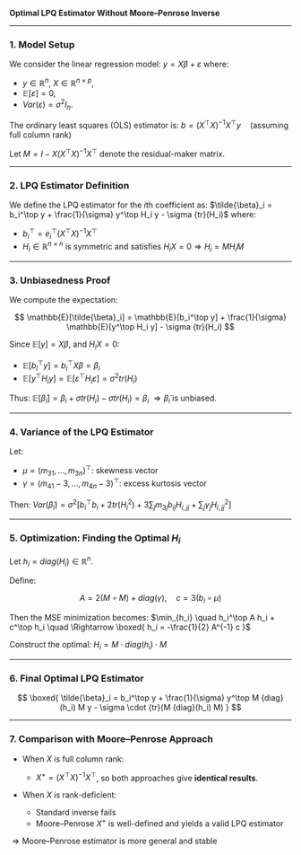 **Optimal LPQ Estimator Without Moore–Penrose Inverse**

---

### 1. Model Setup

We consider the linear regression model:
$y = X\beta + \varepsilon$
where:

* $y \in \mathbb{R}^n$, $X \in \mathbb{R}^{n \times p}$,
* $\mathbb{E}[\varepsilon] = 0$,
* ${Var}(\varepsilon) = \sigma^2 I_n$.

The ordinary least squares (OLS) estimator is:
$b = (X^\top X)^{-1} X^\top y \quad \text{(assuming full column rank)}$

Let $M = I - X(X^\top X)^{-1} X^\top$ denote the residual-maker matrix.

---

### 2. LPQ Estimator Definition

We define the LPQ estimator for the $i$th coefficient as:
$\tilde{\beta}_i = b_i^\top y + \frac{1}{\sigma} y^\top H_i y - \sigma {tr}(H_i)$
where:

* $b_i^\top = e_i^\top (X^\top X)^{-1} X^\top$
* $H_i \in \mathbb{R}^{n \times n}$ is symmetric and satisfies $H_i X = 0 \Rightarrow H_i = M H_i M$

---

### 3. Unbiasedness Proof

We compute the expectation:

$$
\mathbb{E}[\tilde{\beta}_i] = \mathbb{E}[b_i^\top y] + \frac{1}{\sigma} \mathbb{E}[y^\top H_i y] - \sigma {tr}(H_i)
$$

Since $\mathbb{E}[y] = X\beta$, and $H_i X = 0$:

* $\mathbb{E}[b_i^\top y] = b_i^\top X\beta = \beta_i$
* $\mathbb{E}[y^\top H_i y] = \mathbb{E}[\varepsilon^\top H_i \varepsilon] = \sigma^2 {tr}(H_i)$

Thus:
$\mathbb{E}[\tilde{\beta}_i] = \beta_i + \sigma {tr}(H_i) - \sigma {tr}(H_i) = \beta_i$
$\Rightarrow \tilde{\beta}_i$ is unbiased.

---

### 4. Variance of the LPQ Estimator

Let:

* $\mu = (m_{31}, \dots, m_{3n})^\top$: skewness vector
* $\gamma = (m_{41} - 3, \dots, m_{4n} - 3)^\top$: excess kurtosis vector

Then:
${Var}(\tilde{\beta}_i) = \sigma^2 \left[ b_i^\top b_i + 2{tr}(H_i^2) + 3 \sum_j m_{3j} b_{ij} H_{i,jj} + \sum_j \gamma_j H_{i,jj}^2 \right]$

---

### 5. Optimization: Finding the Optimal $H_i$

Let $h_i = {diag}(H_i) \in \mathbb{R}^n$.

Define:

$$
A = 2(M \circ M) + {diag}(\gamma), \quad c = 3 (b_i \circ \mu)
$$

Then the MSE minimization becomes:
$\min_{h_i} \quad h_i^\top A h_i + c^\top h_i \quad \Rightarrow \boxed{ h_i = -\frac{1}{2} A^{-1} c }$

Construct the optimal:
$H_i = M \cdot {diag}(h_i) \cdot M$

---

### 6. Final Optimal LPQ Estimator

$$
\boxed{ \tilde{\beta}_i = b_i^\top y + \frac{1}{\sigma} y^\top M {diag}(h_i) M y - \sigma \cdot {tr}(M {diag}(h_i) M) }
$$

---

### 7. Comparison with Moore–Penrose Approach

* When $X$ is full column rank:

  * $X^+ = (X^\top X)^{-1} X^\top$, so both approaches give **identical results**.
* When $X$ is rank-deficient:

  * Standard inverse fails
  * Moore–Penrose $X^+$ is well-defined and yields a valid LPQ estimator

$\Rightarrow \text{Moore–Penrose estimator is more general and stable}$

